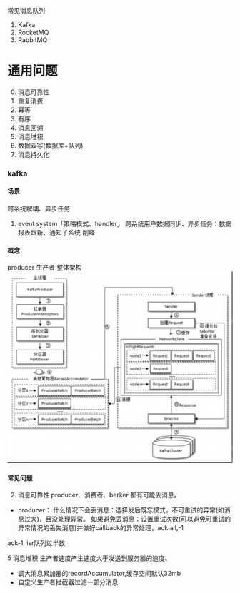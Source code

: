 常见消息队列
1. Kafka
2. RocketMQ
3. RabbitMQ
# 通用问题

0. 消息可靠性
1. 重复消费
2. 幂等
3. 有序
4. 消息回溯
5. 消息堆积
6. 数据双写(数据库+队列)
7. 消息持久化

### kafka
#### 场景
跨系统解耦、异步任务
1. event system「策略模式、handler」 跨系统用户数据同步、异步任务：数据报表跟新、通知子系统
削峰
#### 概念
producer 生产者
整体架构
![img.png](imgs/kafka_producer架构图.png)

#### 常见问题
2. 消息可靠性
producer、消费者、berker 都有可能丢消息。
- producer： 
什么情况下会丢消息：选择发后既忘模式，不可重试的异常(如消息过大)，且没处理异常。
如果避免丢消息：设置重试次数(可以避免可重试的异常情况的丢失消息)并做好callback的异常处理，ack:all,-1

ack-1, isr队列过半数

5 消息堆积
生产者速度产生速度大于发送到服务器的速度、
- 调大消息累加器的recordAccumulator,缓存空间默认32mb
- 自定义生产者拦截器过滤一部分消息
